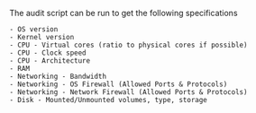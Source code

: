 The audit script can be run to get the following specifications

	- OS version
	- Kernel version
	- CPU - Virtual cores (ratio to physical cores if possible)
	- CPU - Clock speed
	- CPU - Architecture
	- RAM
	- Networking - Bandwidth
	- Networking - OS Firewall (Allowed Ports & Protocols)
	- Networking - Network Firewall (Allowed Ports & Protocols)
	- Disk - Mounted/Unmounted volumes, type, storage
